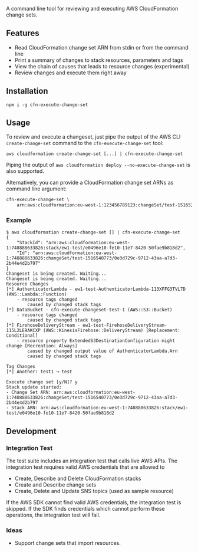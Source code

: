 A command line tool for reviewing and executing AWS CloudFormation change sets.

## Features

* Read CloudFormation change set ARN from stdin or from the command line
* Print a summary of changes to stack resources, parameters and tags
* View the chain of causes that leads to resource changes (experimental)
* Review changes and execute them right away

## Installation
```
npm i -g cfn-execute-change-set
```

## Usage

To review and execute a changeset, just pipe the output of the AWS CLI
`create-change-set` command to the `cfn-execute-change-set` tool:

```
aws cloudformation create-change-set [...] | cfn-execute-change-set
```

Piping the output of `aws cloudformation deploy --no-execute-change-set` is
also supported.

Alternatively, you can provide a CloudFormation change set ARNs as command line
argument:

```bash
cfn-execute-change-set \
    arn:aws:cloudformation:eu-west-1:123456789123:changeSet/test-1516522726/9957ed5e-0049-4144-bc82-962941d972e4
```

### Example
```
$ aws cloudformation create-change-set [] | cfn-execute-change-set
{
    "StackId": "arn:aws:cloudformation:eu-west-1:748888633826:stack/ew1-test/e0496e10-fe10-11e7-8420-50fae9b818d2",
    "Id": "arn:aws:cloudformation:eu-west-1:748888633826:changeSet/test-1516540773/0e3d729c-9712-43aa-a7d3-2b44e4d2b797"
}
Changeset is being created. Waiting...
Changeset is being created. Waiting...
Resource Changes
[*] AuthenticatorLambda - ew1-test-AuthenticatorLambda-113XFFG3TVL7D (AWS::Lambda::Function)
    - resource tags changed
        caused by changed stack tags
[*] DataBucket - cfn-execute-changeset-test-1 (AWS::S3::Bucket)
    - resource tags changed
        caused by changed stack tags
[*] FirehoseDeliveryStream - ew1-test-FirehoseDeliveryStream-115L2LE9AKCXP (AWS::KinesisFirehose::DeliveryStream) [Replacement: Conditional]
    - resource property ExtendedS3DestinationConfiguration might change [Recreation: Always]
        caused by changed output value of AuthenticatorLambda.Arn
        caused by changed stack tags

Tag Changes
[*] Another: test1 ⟶ test

Execute change set [y/N]? y
Stack update started:
- Change Set ARN: arn:aws:cloudformation:eu-west-1:748888633826:changeSet/test-1516540773/0e3d729c-9712-43aa-a7d3-2b44e4d2b797
- Stack ARN: arn:aws:cloudformation:eu-west-1:748888633826:stack/ew1-test/e0496e10-fe10-11e7-8420-50fae9b818d2
```

## Development

### Integration Test

The test suite includes an integration test that calls live AWS APIs. The integration test requires
valid AWS credentials that are allowed to
* Create, Describe and Delete CloudFormation stacks
* Create and Describe change sets
* Create, Delete and Update SNS topics (used as sample resource)

If the AWS SDK cannot find valid AWS credentials, the integration test is skipped. If the SDK finds
credentials which cannot perform these operations, the integration test will fail.

### Ideas
* Support change sets that import resources.
